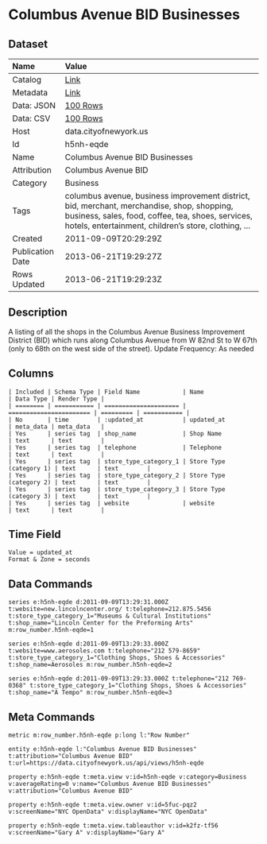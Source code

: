 # Columbus Avenue BID Businesses

## Dataset

| Name | Value |
| :--- | :---- |
| Catalog | [Link](https://catalog.data.gov/dataset/columbus-avenue-bid-businesses-4c7fd) |
| Metadata | [Link](https://data.cityofnewyork.us/api/views/h5nh-eqde) |
| Data: JSON | [100 Rows](https://data.cityofnewyork.us/api/views/h5nh-eqde/rows.json?max_rows=100) |
| Data: CSV | [100 Rows](https://data.cityofnewyork.us/api/views/h5nh-eqde/rows.csv?max_rows=100) |
| Host | data.cityofnewyork.us |
| Id | h5nh-eqde |
| Name | Columbus Avenue BID Businesses |
| Attribution | Columbus Avenue BID |
| Category | Business |
| Tags | columbus avenue, business improvement district, bid, merchant, merchandise, shop, shopping, business, sales, food, coffee, tea, shoes, services, hotels, entertainment, children’s store, clothing, ... |
| Created | 2011-09-09T20:29:29Z |
| Publication Date | 2013-06-21T19:29:27Z |
| Rows Updated | 2013-06-21T19:29:23Z |

## Description

A listing of all the shops in the Columbus Avenue Business Improvement District (BID) which runs along Columbus Avenue from  W 82nd St to W 67th (only to 68th on the west side of the street).
Update Frequency: As needed

## Columns

```ls
| Included | Schema Type | Field Name            | Name                    | Data Type | Render Type |
| ======== | =========== | ===================== | ======================= | ========= | =========== |
| No       | time        | :updated_at           | updated_at              | meta_data | meta_data   |
| Yes      | series tag  | shop_name             | Shop Name               | text      | text        |
| Yes      | series tag  | telephone             | Telephone               | text      | text        |
| Yes      | series tag  | store_type_category_1 | Store Type (category 1) | text      | text        |
| Yes      | series tag  | store_type_category_2 | Store Type (category 2) | text      | text        |
| Yes      | series tag  | store_type_category_3 | Store Type (category 3) | text      | text        |
| Yes      | series tag  | website               | website                 | text      | text        |
```

## Time Field

```ls
Value = updated_at
Format & Zone = seconds
```

## Data Commands

```ls
series e:h5nh-eqde d:2011-09-09T13:29:31.000Z t:website=new.lincolncenter.org/ t:telephone=212.875.5456 t:store_type_category_1="Museums & Cultural Institutions" t:shop_name="Lincoln Center for the Preforming Arts" m:row_number.h5nh-eqde=1

series e:h5nh-eqde d:2011-09-09T13:29:33.000Z t:website=www.aerosoles.com t:telephone="212 579-8659" t:store_type_category_1="Clothing Shops, Shoes & Accessories" t:shop_name=Aerosoles m:row_number.h5nh-eqde=2

series e:h5nh-eqde d:2011-09-09T13:29:33.000Z t:telephone="212 769-0368" t:store_type_category_1="Clothing Shops, Shoes & Accessories" t:shop_name="A Tempo" m:row_number.h5nh-eqde=3
```

## Meta Commands

```ls
metric m:row_number.h5nh-eqde p:long l:"Row Number"

entity e:h5nh-eqde l:"Columbus Avenue BID Businesses" t:attribution="Columbus Avenue BID" t:url=https://data.cityofnewyork.us/api/views/h5nh-eqde

property e:h5nh-eqde t:meta.view v:id=h5nh-eqde v:category=Business v:averageRating=0 v:name="Columbus Avenue BID Businesses" v:attribution="Columbus Avenue BID"

property e:h5nh-eqde t:meta.view.owner v:id=5fuc-pqz2 v:screenName="NYC OpenData" v:displayName="NYC OpenData"

property e:h5nh-eqde t:meta.view.tableauthor v:id=k2fz-tf56 v:screenName="Gary A" v:displayName="Gary A"
```